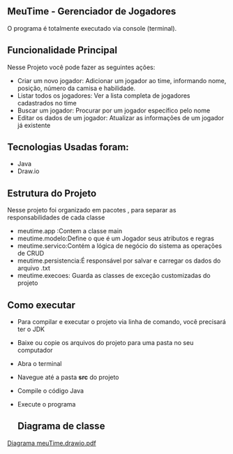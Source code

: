 ##  MeuTime - Gerenciador de Jogadores ##
O programa é totalmente executado via console (terminal).

## Funcionalidade Principal ##
Nesse Projeto você pode fazer as seguintes ações:
* Criar um novo jogador: Adicionar um jogador ao time, informando nome, posição, número da camisa e habilidade.
* Listar todos os jogadores: Ver a lista completa de jogadores cadastrados no time
* Buscar um jogador: Procurar por um jogador específico pelo nome
* Editar os dados de um jogador: Atualizar as informações de um jogador já existente

## Tecnologias Usadas foram: ##
* Java
* Draw.io

## Estrutura do Projeto ##
Nesse projeto foi organizado em pacotes , para separar as responsabilidades de cada classe
* meutime.app :Contem a classe main
* meutime.modelo:Define o que é um Jogador seus atributos e regras
* meutime.servico:Contém a lógica de negócio do sistema as operações de CRUD
* meutime.persistencia:É responsável por salvar e carregar os dados do arquivo .txt
* meutime.execoes: Guarda as classes de exceção customizadas do projeto

## Como executar ##
* Para compilar e executar o projeto via linha de comando, você precisará ter o JDK
* Baixe ou copie os arquivos do projeto para uma pasta no seu computador
* Abra o terminal
* Navegue até a pasta **src** do projeto
* Compile o código Java
* Execute o programa

  ## Diagrama de classe ##
[Diagrama meuTime.drawio.pdf](https://github.com/user-attachments/files/20638566/Diagrama.meuTime.drawio.pdf)

